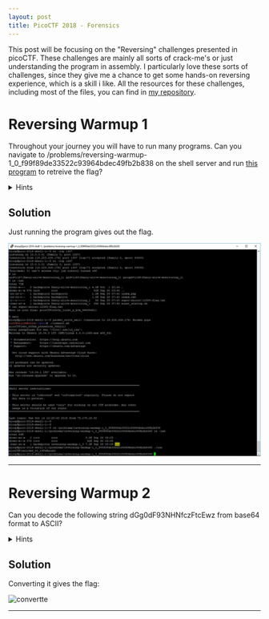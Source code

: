 ```yaml
---
layout: post
title: PicoCTF 2018 - Forensics
---
```


This post will be focusing on the "Reversing" challenges presented in picoCTF. These challenges are mainly all sorts of crack-me's or just understanding the program in assembly.
I particularly love these sorts of challenges, since they give me a chance to get some hands-on reversing experience, which is a skill i like.
All the resources for these challenges, including most of the files, you can find in [my repository](https://github.com/bear-sec/pico2018 "picoCTF2018 writeups").

# Reversing Warmup 1

Throughout your journey you will have to run many programs. Can you navigate to /problems/reversing-warmup-1_0_f99f89de33522c93964bdec49fb2b838 on the shell server and run [this program](https://github.com/bear-sec/pico2018/blob/master/Reverse%20Engineering/1%20-%20Reversing%20Warmup%201/run?raw=true) to retreive the flag?

<details>
  <summary>Hints</summary>
  
    1. If you are searching online, it might be worth finding how to exeucte a program in command line.
</details>

## Solution

Just running the program gives out the flag.

![run_forest](https://github.com/bear-sec/bear-sec.github.io/blob/master/images/reversing-warmup_1.JPG)

----

# Reversing Warmup 2

Can you decode the following string dGg0dF93NHNfczFtcEwz from base64 format to ASCII?

<details>
  <summary>Hints</summary>
  
    1. Submit your answer in our competition's flag format.
</details>

## Solution

Converting it gives the flag:

![convertte](https://github.com/bear-sec/bear-sec.github.io/blob/master/images/reversing-warmup_2.JPG)

----


